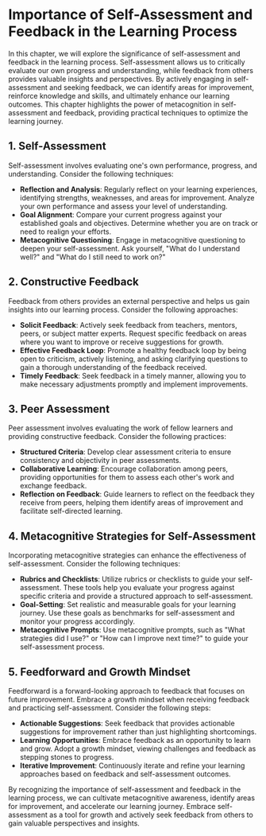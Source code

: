 Importance of Self-Assessment and Feedback in the Learning Process
=============================================================================

In this chapter, we will explore the significance of self-assessment and feedback in the learning process. Self-assessment allows us to critically evaluate our own progress and understanding, while feedback from others provides valuable insights and perspectives. By actively engaging in self-assessment and seeking feedback, we can identify areas for improvement, reinforce knowledge and skills, and ultimately enhance our learning outcomes. This chapter highlights the power of metacognition in self-assessment and feedback, providing practical techniques to optimize the learning journey.

**1. Self-Assessment**
----------------------

Self-assessment involves evaluating one's own performance, progress, and understanding. Consider the following techniques:

* **Reflection and Analysis**: Regularly reflect on your learning experiences, identifying strengths, weaknesses, and areas for improvement. Analyze your own performance and assess your level of understanding.
* **Goal Alignment**: Compare your current progress against your established goals and objectives. Determine whether you are on track or need to realign your efforts.
* **Metacognitive Questioning**: Engage in metacognitive questioning to deepen your self-assessment. Ask yourself, "What do I understand well?" and "What do I still need to work on?"

**2. Constructive Feedback**
----------------------------

Feedback from others provides an external perspective and helps us gain insights into our learning process. Consider the following approaches:

* **Solicit Feedback**: Actively seek feedback from teachers, mentors, peers, or subject matter experts. Request specific feedback on areas where you want to improve or receive suggestions for growth.
* **Effective Feedback Loop**: Promote a healthy feedback loop by being open to criticism, actively listening, and asking clarifying questions to gain a thorough understanding of the feedback received.
* **Timely Feedback**: Seek feedback in a timely manner, allowing you to make necessary adjustments promptly and implement improvements.

**3. Peer Assessment**
----------------------

Peer assessment involves evaluating the work of fellow learners and providing constructive feedback. Consider the following practices:

* **Structured Criteria**: Develop clear assessment criteria to ensure consistency and objectivity in peer assessments.
* **Collaborative Learning**: Encourage collaboration among peers, providing opportunities for them to assess each other's work and exchange feedback.
* **Reflection on Feedback**: Guide learners to reflect on the feedback they receive from peers, helping them identify areas of improvement and facilitate self-directed learning.

**4. Metacognitive Strategies for Self-Assessment**
---------------------------------------------------

Incorporating metacognitive strategies can enhance the effectiveness of self-assessment. Consider the following techniques:

* **Rubrics and Checklists**: Utilize rubrics or checklists to guide your self-assessment. These tools help you evaluate your progress against specific criteria and provide a structured approach to self-assessment.
* **Goal-Setting**: Set realistic and measurable goals for your learning journey. Use these goals as benchmarks for self-assessment and monitor your progress accordingly.
* **Metacognitive Prompts**: Use metacognitive prompts, such as "What strategies did I use?" or "How can I improve next time?" to guide your self-assessment process.

**5. Feedforward and Growth Mindset**
-------------------------------------

Feedforward is a forward-looking approach to feedback that focuses on future improvement. Embrace a growth mindset when receiving feedback and practicing self-assessment. Consider the following steps:

* **Actionable Suggestions**: Seek feedback that provides actionable suggestions for improvement rather than just highlighting shortcomings.
* **Learning Opportunities**: Embrace feedback as an opportunity to learn and grow. Adopt a growth mindset, viewing challenges and feedback as stepping stones to progress.
* **Iterative Improvement**: Continuously iterate and refine your learning approaches based on feedback and self-assessment outcomes.

By recognizing the importance of self-assessment and feedback in the learning process, we can cultivate metacognitive awareness, identify areas for improvement, and accelerate our learning journey. Embrace self-assessment as a tool for growth and actively seek feedback from others to gain valuable perspectives and insights.
